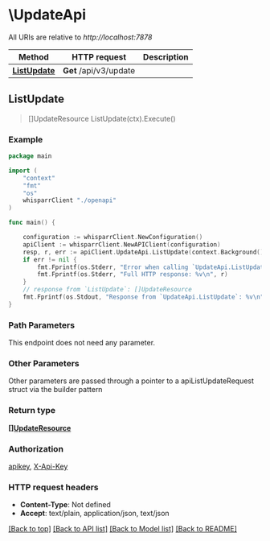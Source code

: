 # \UpdateApi

All URIs are relative to *http://localhost:7878*

Method | HTTP request | Description
------------- | ------------- | -------------
[**ListUpdate**](UpdateApi.md#ListUpdate) | **Get** /api/v3/update | 



## ListUpdate

> []UpdateResource ListUpdate(ctx).Execute()



### Example

```go
package main

import (
    "context"
    "fmt"
    "os"
    whisparrClient "./openapi"
)

func main() {

    configuration := whisparrClient.NewConfiguration()
    apiClient := whisparrClient.NewAPIClient(configuration)
    resp, r, err := apiClient.UpdateApi.ListUpdate(context.Background()).Execute()
    if err != nil {
        fmt.Fprintf(os.Stderr, "Error when calling `UpdateApi.ListUpdate``: %v\n", err)
        fmt.Fprintf(os.Stderr, "Full HTTP response: %v\n", r)
    }
    // response from `ListUpdate`: []UpdateResource
    fmt.Fprintf(os.Stdout, "Response from `UpdateApi.ListUpdate`: %v\n", resp)
}
```

### Path Parameters

This endpoint does not need any parameter.

### Other Parameters

Other parameters are passed through a pointer to a apiListUpdateRequest struct via the builder pattern


### Return type

[**[]UpdateResource**](UpdateResource.md)

### Authorization

[apikey](../README.md#apikey), [X-Api-Key](../README.md#X-Api-Key)

### HTTP request headers

- **Content-Type**: Not defined
- **Accept**: text/plain, application/json, text/json

[[Back to top]](#) [[Back to API list]](../README.md#documentation-for-api-endpoints)
[[Back to Model list]](../README.md#documentation-for-models)
[[Back to README]](../README.md)

